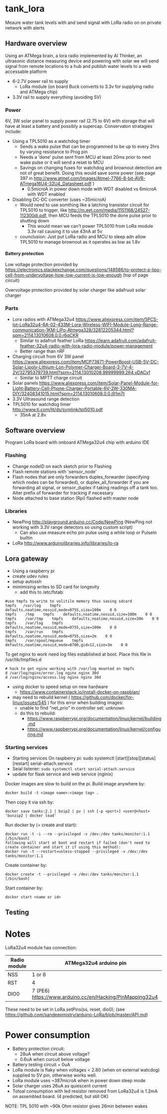 # tank_lora
Meaure water tank levels with and send signal with LoRa radio on on private network with alerts

## Hardware overview
Using an ATMega brain, a lora radio implemented by AI Thinker, an ultrasonic distance measuring device and powering with solar we will send signal from remote locations to a hub and publish water levels to a web accessable platform
* 6-2.7V power rail to supply
   * LoRa module (on board Buck converts to 3.3v for supplying radio and ATMega chip)
 * 3.3V rail to supply everything (avoiding 5V)

### Power
6V, 3W solar panel to supply power rail (2.75 to 6V) with storage that will have at least a battery and possibly a supercap. Conservaton stratagies include:
* Using a TPL5010 as a watchdog timer
   * Sends a wake pulse that can be programmed to be up to every 2hrs by varying resistance to Prog pin
   * Needs a 'done' pulse sent from MCU at least 20ms prior to next wake pulse or it will send a reset to MCU
   * Savings on changing fuses for watchdog and brownout detection are not of great benefit. Doing this would save some power (see page 397 in http://www.atmel.com/Images/Atmel-7766-8-bit-AVR-ATmega16U4-32U4_Datasheet.pdf )
      * 0.5microA in power down mode with WDT disabled vs 6microA with WDT enabled
* Disabling DC-DC converter (uses ~35microA)
   *  Would need to use somthing like a latching transistor circuit for TPL5010 to trigger, like http://m.eet.com/media/1151168/24527-112300di.pdf, then MCU feeds the TPL5010 the done pulse prior to shutting down
      * This would mean we can't power TPL5010 from LoRa module 3.3v rail causing it to use 43nA at 5v
   * counclusion: Just put LoRa radio and MCU to sleep adn allow TPL5010 to manage brownout as it operates as low as 1.8v

#### Battery protection
Low voltage protection provided by https://electronics.stackexchange.com/questions/148586/to-protect-a-lipo-cell-from-undervoltage-how-low-current-is-low-enough (top of page circuit)

Overvoltage protection provided by solar charger like adafruuit solar charger

### Parts
* Lora radios with ATMega32u4 https://www.aliexpress.com/item/5PCS-lot-LoRa32u4-RA-02-433M-Lora-Wireless-WIFI-Module-Long-Range-communication-1KM-LiPo-Atmega328/32812205344.html?spm=2114.13010608.0.0.r6qCKR
   * Similar to adafruit feather LoRa https://learn.adafruit.com/adafruit-feather-32u4-radio-with-lora-radio-module/power-management
   * Better range than nRF
* Charging circuit from 6V 3W panel https://www.aliexpress.com/item/MCP73871-PowerBoost-USB-5V-DC-Solar-Lipoly-Lithium-Lon-Polymer-Charger-Board-3-7V-4-2V/32795379739.html?spm=2114.13010208.99999999.264.vDACyf
   * Similar to MPTT charge circuit
* Solar panels https://www.aliexpress.com/item/Solar-Panel-Module-for-Light-Battery-Cell-Phone-Charger-Portable-6V-2W-330MA-DIY/32408341015.html?spm=2114.13010608.0.0.j91m7t
* 3.3V Ultrasound range detection
* TPL5010 for watchdog timer http://www.ti.com/lit/ds/symlink/tpl5010.pdf
   * 35nA at 2.8v

## Software overview

Program LoRa board with onboard ATMega32u4 chip with arduino IDE

### Flashing

* Change nodeID on each sketch prior to Flashing
* Flash remote stations with 'sensor_node'
* Flash nodes that are only forwarders duplex_forwarder (specifying which nodes can be forwarded), or duplex_all_forwarder if you are forwarding all signal, or sensor_duplex if taking readings off a tank too. Alter prefix of forwarder for tracking if necessary
* Node attached to base station (Rpi) flashed with master node

### Libraries
* NewPing http://playground.arduino.cc/Code/NewPing (NewPing not working with 3.3V range detectors so using custom script)
   * Can also use measure echo pin pulse using a while loop or PulseIn builtin
* LoRa http://www.arduinolibraries.info/libraries/lo-ra

## Lora gateway
* Using a raspberry pi
* create udev rules
* setup autossh
* mimimising writes to SD card for longevity
   * add this to /etc/fstab:

```
#use tmpfs to write to volitile memory thus saving sdcard
tmpfs   /var/log    tmpfs    defaults,noatime,nosuid,mode=0755,size=100m    0 0
tmpfs    /tmp    tmpfs    defaults,noatime,nosuid,size=100m    0 0
tmpfs    /var/tmp    tmpfs    defaults,noatime,nosuid,size=30m    0 0
tmpfs    /var/log    tmpfs    defaults,noatime,nosuid,mode=0755,size=100m    0 0
tmpfs    /var/run    tmpfs    defaults,noatime,nosuid,mode=0755,size=2m    0 0
tmpfs    /var/spool/mqueue    tmpfs    defaults,noatime,nosuid,mode=0700,gid=12,size=3m    0 0

```

To get nginx to work need log files established at boot. Place this file in /usr/lib/tmpfiles.d

```
# hack to get nginx working with /var/log mounted on tmpfs
d /var/log/nginx/error.log nginx nginx 30d
d /var/log/nginx/access.log nginx nginx 30d
```

* using docker to speed setup on new hardware
   * https://www.containerstack.io/install-docker-on-raspbian/
* may need to rebuild kernel ( https://github.com/docker/for-linux/issues/545 ) for this error when building images:
   * unable to find "net_prio" in controller set: unknown
   * do this to rebuild:
      * https://www.raspberrypi.org/documentation/linux/kernel/building.md
      * https://www.raspberrypi.org/documentation/linux/kernel/configuring.md


### Starting services

* Starting services
 On raspberry pi: sudo systemctl [start][stop][status][restart] serial-attach.service
* Seial listener: `sudo systemctl start serial-attach.service`
* update for flask service and web service (nginix)

Docker images are slow to build on the pi. Build image anywhere by:

```
docker build -t <image name>:<image tag> .
```
Then copy it via ssh by:

```
docker save tanks:2.1 | bzip2 | pv | ssh [-p <port>] <user@<host> 'bunzip2 | docker load'

```

Run docker by (= create and start):

```
docker run -t -i --rm --privileged -v /dev:/dev tanks/monitor:1.1 [/bin/bash]
following will start at boot and restart if failed (don't need to create container and start it if using this method):
docker run -t --restart=unless-stopped --privileged -v /dev:/dev tanks/monitor:1.1
```

Create container by:

```
docker create -t --privileged -v /dev:/dev tanks/monitor:1.1 [/bin/bash]
```

Start container by:

```
docker start <name or id>

```

## Testing

# Notes
LoRa32u4 module has connection:

Radio module | ATMega32u4 arduino pin
--- | ---
NSS |   1 or 8
RST |   4
DIO0 | 7 (PE6) https://www.arduino.cc/en/Hacking/PinMapping32u4  

These need to be set in LoRa.setPins(ss, reset, dio0); (see https://github.com/sandeepmistry/arduino-LoRa/blob/master/API.md)

# Power consumption
* Battery protection circuit:
   * 28uA when circuit above voltage?
   * 0.6uA when curcuit below voltage
* Battery testing circuit = 0uA
* LoRa module is flaky when voltages < 2.80 (when on external watcdog) supplied to 5V pin, otherwise works well.
* LoRa module uses ~387microA when in power down sleep mode
* Solar charger uses 26uA as quiescent current
* Totoal consumption with led resistor removed from LoRa32u4 is 1.2mA on assembled board. (4 predicted, but still OK)

NOTE: TPL 5010 with ~90k Ohm resistor gives 26min between wakes
